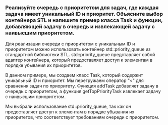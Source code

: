 ### Реализуйте очередь с приоритетом для задач, где каждая задача имеет уникальный ID и приоритет. Объясните выбор контейнера STL и напишите пример класса Task и функции, добавляющей задачу в очередь и извлекающей задачу с наивысшим приоритетом.

Для реализации очереди с приоритетом с уникальным ID и приоритетом можно использовать контейнер std::priority_queue из стандартной библиотеки STL. std::priority_queue представляет собой адаптер контейнера, который предоставляет доступ к элементам в порядке убывания их приоритетов.

В данном примере, мы создаем класс Task, который содержит уникальный ID и приоритет. Мы перегружаем оператор "<" для сравнения задач по приоритету. Функция addTask добавляет задачу в очередь с приоритетом, а функция getTopPriorityTask извлекает задачу с наивысшим приоритетом.

Мы выбрали использование std::priority_queue, так как он предоставляет доступ к элементам в порядке убывания их приоритетов, что соответствует требованиям очереди с приоритетом.
